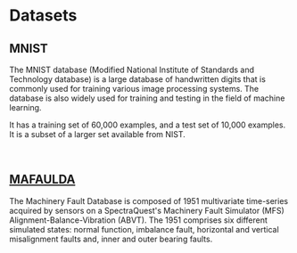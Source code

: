 # Datasets

## MNIST
The MNIST database (Modified National Institute of Standards and Technology database) is a large database of handwritten digits that is commonly used for training various image processing systems. The database is also widely used for training and testing in the field of machine learning.

It has a training set of 60,000 examples, and a test set of 10,000 examples. It is a subset of a larger set available from NIST.

<br>

## [MAFAULDA](http://www02.smt.ufrj.br/~offshore/mfs/page_01.html)
The Machinery Fault Database is composed of 1951 multivariate time-series acquired by sensors on a SpectraQuest's Machinery Fault Simulator (MFS) Alignment-Balance-Vibration (ABVT). The 1951 comprises six different simulated states: normal function, imbalance fault, horizontal and vertical misalignment faults and, inner and outer bearing faults. 

